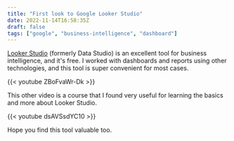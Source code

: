 ```yaml
---
title: "First look to Google Looker Studio"
date: 2022-11-14T16:58:35Z
draft: false
tags: ["google", "business-intelligence", "dashboard"]
---
```


[Looker Studio][0] (formerly Data Studio) is an excellent tool for business intelligence, and
it's free. I worked with dashboards and reports using other technologies, and this tool is
super convenient for most cases.

{{< youtube ZBoFvaWr-Dk >}}

This other video is a course that I found very useful for learning the basics and more about Looker Studio.

{{< youtube dsAVSsdYC10 >}}

Hope you find this tool valuable too.

[0]: https://lookerstudio.google.com/
